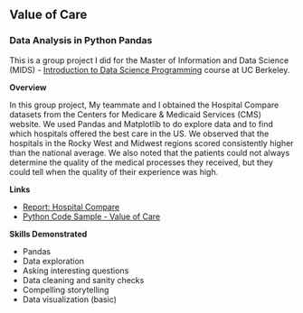 ## Value of Care
### Data Analysis in Python Pandas

This is a group project I did for the Master of Information and Data Science (MIDS) - [Introduction to Data Science Programming](https://www.ischool.berkeley.edu/courses/datasci/200) course at UC Berkeley.

**Overview**

In this group project, My teammate and I obtained the Hospital Compare datasets from the Centers for Medicare & Medicaid Services (CMS) website. We used Pandas and Matplotlib to do explore data and to find which hospitals offered the best care in the US. We observed that the hospitals in the Rocky West and Midwest regions scored consistently higher than the national average. We also noted that the patients could not always determine the quality of the medical processes they received, but they could tell when the quality of their experience was high. 

**Links**

* [Report: Hospital Compare](Report%20-%20Hospital%20Compare.pdf)
* [Python Code Sample - Value of Care](Python%20Code%20Sample%20-%20Value%20of%20Care.ipynb)

**Skills Demonstrated**
* Pandas
* Data exploration 
* Asking interesting questions 
* Data cleaning and sanity checks
* Compelling storytelling
* Data visualization (basic)

